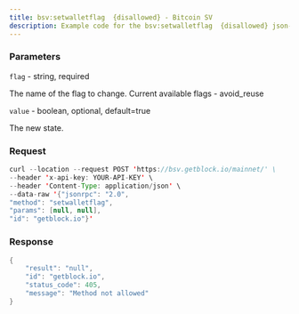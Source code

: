 ```yaml
---
title: bsv:setwalletflag  {disallowed} - Bitcoin SV
description: Example code for the bsv:setwalletflag  {disallowed} json-rpc method. Сomplete guide on how to use bsv:setwalletflag  {disallowed} json-rpc in GetBlock.io Web3 documentation.
---
```


### Parameters


`flag` - string, required

The name of the flag to change. Current available flags - avoid_reuse

`value` - boolean, optional, default=true

The new state.

### Request

``` java
curl --location --request POST 'https://bsv.getblock.io/mainnet/' \ 
--header 'x-api-key: YOUR-API-KEY' \ 
--header 'Content-Type: application/json' \ 
--data-raw '{"jsonrpc": "2.0",
"method": "setwalletflag",
"params": [null, null],
"id": "getblock.io"}'
```

###  Response

``` java
{
    "result": "null",
    "id": "getblock.io",
    "status_code": 405,
    "message": "Method not allowed"
}
```

